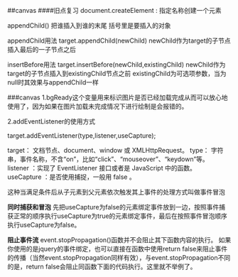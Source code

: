##canvas
####旧点复习
document.createElement : 指定名称创建一个元素

appendChild() 把谁插入到谁的末尾  括号里是要插入的对象

appendChild用法
target.appendChild(newChild)
newChild作为target的子节点插入最后的一子节点之后

insertBefore用法
target.insertBefore(newChild,existingChild)
newChild作为target的子节点插入到existingChild节点之前
existingChild为可选项参数，当为null时其效果与appendChild一样

###canvas
1.bgReady这个变量用来标识图片是否已经加载完成从而可以放心地使用了，因为如果在图片加载未完成情况下进行绘制是会报错的。

2.addEventListener的使用方式 

target.addEventListener(type,listener,useCapture); 

target： 文档节点、document、window 或 XMLHttpRequest。 
type： 字符串，事件名称，不含“on”，比如“click”、“mouseover”、“keydown”等。 
listener ：实现了 EventListener 接口或者是 JavaScript 中的函数。 
useCapture ：是否使用捕捉，一般用 false 。

这种当满足条件后从子元素到父元素依次触发其上事件的处理方式叫做事件冒泡

**同时捕获和冒泡**
先把useCapture为false的元素绑定事件放到一边，按照事件捕获正常的顺序执行useCapture为true的元素绑定事件，最后在按照事件冒泡顺序执行useCapture为false。

**阻止事件流**
event.stopPropagation()函数并不会阻止其下函数内容的执行。
如果你使用的是jquery的事件绑定，也可以直接在函数中使用return false来阻止事件的传播（当然event.stopPropagation同样有效），与event.stopPropagation不同的是，return false会阻止同函数下面的代码执行。这里就不举例了。